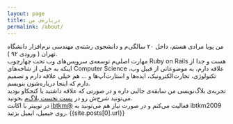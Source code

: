 ```yaml
---
layout: page
title: درباره‌ی من
permalink: /about/
---
```


من پویا مرادی هستم، داخل ۲۰ سالگی‌‌م و دانشجوی رشته‌ی مهندسی نرم‌افزار دانشگاه تهران ( ورودی ۹۲ ).<br>
مهارت اصلی‌م توسعه‌ی سرویس‌های وب تحت چهارچوب Ruby on Rails هست و جدا از اینکه به خیلی از شاخه‌های Computer Science علاقه دارم، به موضوعاتی از قبیل وب، تکنولوژی، تجارت‌الکترونیک، ایده‌ها و استارت‌آپ‌ها و ... هم خیلی علاقه دارم و تصمیم دارم که اینجا درباره‌شون بنویسم.<br>
 تجربه‌ی بلاگ‌نویسی من سابقه‌ی جالبی داره و در صورتی که علاقه داشتید یا کنجکاو بودید می‌تونید شرح‌ش رو در <a href="http://py4.github.io/fa/uncategorized/2014/09/08/first-post/">پست نخست بلاگ‌م</a> بخونید.<br>
در توییتر با اکانت <a href="http://twitter.com/ibtkm">ibtkm@</a> فعالیت می‌کنم و در صورت نیاز هم می‌تونید به ibtkm2009 روی جیمیل، ایمیل بزنید.
{{site.posts[0].url}}